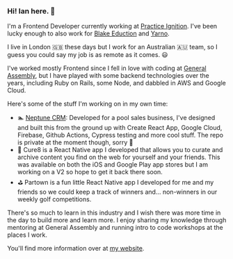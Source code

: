 ### Hi! Ian here. 👋 
I'm a Frontend Developer currently working at <a href="www.practiceignition.com">Practice Ignition</a>. I've been lucky enough to also work for <a href="https://readingeggs.co.uk/about-blake/">Blake Eduction</a> and <a href="https://www.yarno.com.au/">Yarno</a>.

I live in London 🇬🇧 these days but I work for an Australian 🇦🇺 team, so I guess you could say my job is as remote as it comes. 😃

I've worked mostly Frontend since I fell in love with coding at <a href="https://generalassemb.ly/">General Assembly</a>, but I have played with some backend technologies over the years, including Ruby on Rails, some Node, and dabbled in AWS and Google Cloud.

Here's some of the stuff I'm working on in my own time:

- 🏊 <a href="www.neptunecrm.com">Neptune CRM</a>: Developed for a pool sales business, I've designed and built this from the ground up with Create React App, Google Cloud, Firebase, Github Actions, Cypress testing and more cool stuff. The repo is private at the moment though, sorry 🔐
- 📱 Cure8 is a React Native app I developed that allows you to curate and archive content you find on the web for yourself and your friends. This was available on both the iOS and Google Play app stores but I am working on a V2 so hope to get it back there soon.
- ⛳ Partown is a fun little React Native app I developed for me and my friends so we could keep a track of winners and... non-winners in our weekly golf competitions.

There's so much to learn in this industry and I wish there was more time in the day to build more and learn more. I enjoy sharing my knowledge through mentoring at General Assembly and running intro to code workshops at the places I work.

You'll find more information over at <a href="www.ianlenehan.com">my website</a>.
